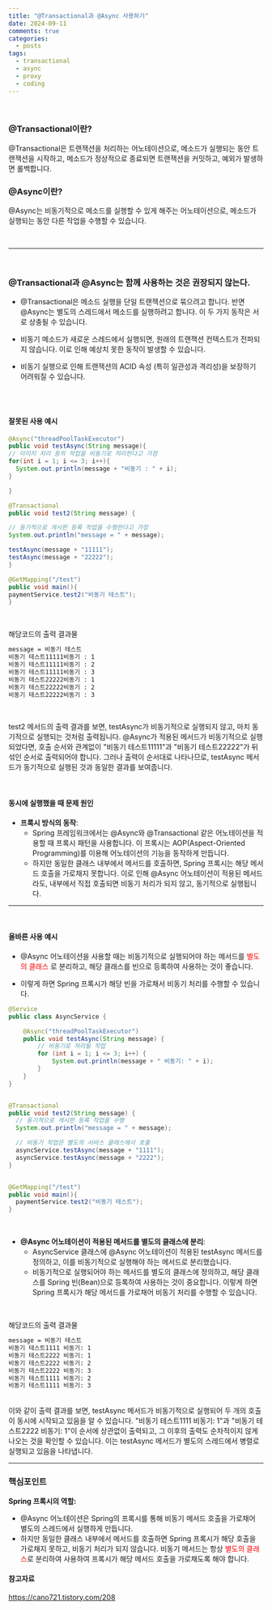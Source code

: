 ```yaml
---
title: "@Transactional과 @Async 사용하기"
date: 2024-09-11
comments: true
categories:
  - posts
tags:
  - transactional
  - async
  - proxy
  - coding
---
```


<br>

### @Transactional이란?

@Transactional은 트랜잭션을 처리하는 어노테이션으로, 메소드가 실행되는 동안 트랜잭션을 시작하고, 메소드가 정상적으로 종료되면 트랜잭션을 커밋하고, 예외가 발생하면 롤백합니다.


### @Async이란?

@Async는 비동기적으로 메소드를 실행할 수 있게 해주는 어노테이션으로, 메소드가 실행되는 동안 다른 작업을 수행할 수 있습니다.


<br>

---

<br>

### @Transactional과 @Async는 함께 사용하는 것은 권장되지 않는다.

- @Transactional은 메소드 실행을 단일 트랜잭션으로 묶으려고 합니다. 반면 @Async는 별도의 스레드에서 메소드를 실행하려고 합니다. 이 두 가지 동작은 서로 상충될 수 있습니다.<br>


- 비동기 메소드가 새로운 스레드에서 실행되면, 원래의 트랜잭션 컨텍스트가 전파되지 않습니다. 이로 인해 예상치 못한 동작이 발생할 수 있습니다.<br>

- 비동기 실행으로 인해 트랜잭션의 ACID 속성 (특히 일관성과 격리성)을 보장하기 어려워질 수 있습니다.<br>

<br>
<br>

#### 잘못된 사용 예시
  
  ```java
@Async("threadPoolTaskExecutor")
public void testAsync(String message){
  // 이미지 처리 등의 작업을 비동기로 처리한다고 가정
  for(int i = 1; i <= 3; i++){
    System.out.println(message + "비동기 : " + i);
  }

}

@Transactional
public void test2(String message) {

  // 동기적으로 게시판 등록 작업을 수행한다고 가정
  System.out.println("message = " + message);

  testAsync(message + "11111");
  testAsync(message + "22222");
}

@GetMapping("/test")
public void main(){
  paymentService.test2("비동기 테스트");
}

```

<br>

해당코드의 출력 결과물

```markdown
message = 비동기 테스트
비동기 테스트11111비동기 : 1
비동기 테스트11111비동기 : 2
비동기 테스트11111비동기 : 3
비동기 테스트22222비동기 : 1
비동기 테스트22222비동기 : 2
비동기 테스트22222비동기 : 3
```
<br>

test2 메서드의 출력 결과를 보면, testAsync가 비동기적으로 실행되지 않고, 마치 동기적으로 실행되는 것처럼 출력됩니다. @Async가 적용된 메서드가 비동기적으로 실행되었다면, 호출 순서와 관계없이 "비동기 테스트11111"과 "비동기 테스트22222"가 뒤섞인 순서로 출력되어야 합니다. 그러나 출력이 순서대로 나타나므로, testAsync 메서드가 동기적으로 실행된 것과 동일한 결과를 보여줍니다.

<br>

#### 동시에 실행했을 때 문제 원인

- **프록시 방식의 동작**:<br>
  - Spring 프레임워크에서는 @Async와 @Transactional 같은 어노테이션을 적용할 때 프록시 패턴을 사용합니다. 이 프록시는 AOP(Aspect-Oriented Programming)를 이용해 어노테이션의 기능을 동작하게 만듭니다.<br>
  - 하지만 동일한 클래스 내부에서 메서드를 호출하면, Spring 프록시는 해당 메서드 호출을 가로채지 못합니다. 이로 인해 @Async 어노테이션이 적용된 메서드라도, 내부에서 직접 호출되면 비동기 처리가 되지 않고, 동기적으로 실행됩니다.


---

<br>

#### 올바른 사용 예시

- @Async 어노테이션을 사용할 때는 비동기적으로 실행되어야 하는 메서드를 <span style='color:red;font-weight:500;'>별도의 클래스</span>
로 분리하고, 해당 클래스를 빈으로 등록하여 사용하는 것이 좋습니다.<br>

- 이렇게 하면 Spring 프록시가 해당 빈을 가로채서 비동기 처리를 수행할 수 있습니다.<br>

```java
@Service
public class AsyncService {

	@Async("threadPoolTaskExecutor")
	public void testAsync(String message) {
		// 비동기로 처리될 작업
		for (int i = 1; i <= 3; i++) {
			System.out.println(message + " 비동기: " + i);
		}
	}
}


@Transactional
public void test2(String message) {
  // 동기적으로 게시판 등록 작업을 수행
  System.out.println("message = " + message);

  // 비동기 작업은 별도의 서비스 클래스에서 호출
  asyncService.testAsync(message + "1111");
  asyncService.testAsync(message + "2222");
}


@GetMapping("/test")
public void main(){
  paymentService.test2("비동기 테스트");
}
```

<br>

- **@Async 어노테이션이 적용된 메서드를 별도의 클래스에 분리**:<br>
  - AsyncService 클래스에 @Async 어노테이션이 적용된 testAsync 메서드를 정의하고, 이를 비동기적으로 실행해야 하는 메서드로 분리했습니다.
  - 비동기적으로 실행되어야 하는 메서드를 별도의 클래스에 정의하고, 해당 클래스를 Spring 빈(Bean)으로 등록하여 사용하는 것이 중요합니다. 이렇게 하면 Spring 프록시가 해당 메서드를 가로채어 비동기 처리를 수행할 수 있습니다.

<br>


해당코드의 출력 결과물

```markdown
message = 비동기 테스트
비동기 테스트1111 비동기: 1
비동기 테스트2222 비동기: 1
비동기 테스트2222 비동기: 2
비동기 테스트2222 비동기: 3
비동기 테스트1111 비동기: 2
비동기 테스트1111 비동기: 3
```

<br>
이와 같이 출력 결과를 보면, testAsync 메서드가 비동기적으로 실행되어 두 개의 호출이 동시에 시작되고 있음을 알 수 있습니다. "비동기 테스트1111 비동기: 1"과 "비동기 테스트2222 비동기: 1"이 순서에 상관없이 출력되고, 그 이후의 출력도 순차적이지 않게 나오는 것을 확인할 수 있습니다. 이는 testAsync 메서드가 별도의 스레드에서 병렬로 실행되고 있음을 나타냅니다.


---

### 핵심포인트

**Spring 프록시의 역할:**
- @Async 어노테이션은 Spring의 프록시를 통해 비동기 메서드 호출을 가로채어 별도의 스레드에서 실행하게 만듭니다.
- 하지만 동일한 클래스 내부에서 메서드를 호출하면 Spring 프록시가 해당 호출을 가로채지 못하고, 비동기 처리가 되지 않습니다. 비동기 메서드는 항상 <span style='color:red;font-weight:500;'>별도의 클래스</span>로 분리하여 사용하여 프록시가 해당 메서드 호출을 가로채도록 해야 합니다.





#### 참고자료

https://cano721.tistory.com/208